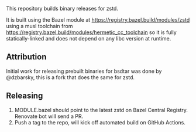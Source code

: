 This repository builds binary releases for zstd.

It is built using the Bazel module at https://registry.bazel.build/modules/zstd
using a musl toolchain from https://registry.bazel.build/modules/hermetic_cc_toolchain
so it is fully statically-linked and does not depend on any libc version at runtime.

## Attribution

Initial work for releasing prebuilt binaries for bsdtar was done by @dzbarsky, this is a fork that 
does the same for zstd.

## Releasing

1. MODULE.bazel should point to the latest zstd on Bazel Central Registry.
   Renovate bot will send a PR.
2. Push a tag to the repo, will kick off automated build on GitHub Actions.
